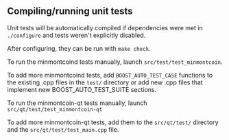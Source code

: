 Compiling/running unit tests
------------------------------------

Unit tests will be automatically compiled if dependencies were met in `./configure`
and tests weren't explicitly disabled.

After configuring, they can be run with `make check`.

To run the minmontcoind tests manually, launch `src/test/test_minmontcoin`.

To add more minmontcoind tests, add `BOOST_AUTO_TEST_CASE` functions to the existing
.cpp files in the `test/` directory or add new .cpp files that
implement new BOOST_AUTO_TEST_SUITE sections.

To run the minmontcoin-qt tests manually, launch `src/qt/test/test_minmontcoin-qt`

To add more minmontcoin-qt tests, add them to the `src/qt/test/` directory and
the `src/qt/test/test_main.cpp` file.
